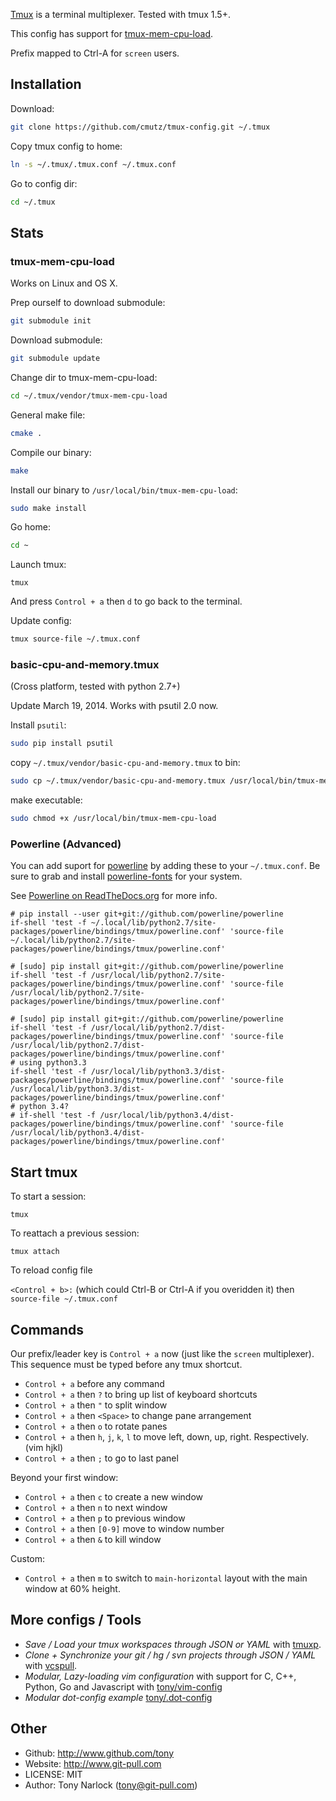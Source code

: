 [Tmux](http://tmux.sourceforge.net/) is a terminal multiplexer. Tested with tmux 1.5+.

This config has support for [tmux-mem-cpu-load](http://github.com/thewtex/tmux-mem-cpu-load).

Prefix mapped to Ctrl-A for `screen` users.

Installation
------------

  Download:

```bash
git clone https://github.com/cmutz/tmux-config.git ~/.tmux
```

  Copy tmux config to home:

```bash
ln -s ~/.tmux/.tmux.conf ~/.tmux.conf
```

  Go to config dir:

```bash
cd ~/.tmux
```

Stats
-----

### tmux-mem-cpu-load

Works on Linux and OS X.

  Prep ourself to download submodule:

```bash
git submodule init
```

  Download submodule:

```bash
git submodule update
```

  Change dir to tmux-mem-cpu-load:

```bash
cd ~/.tmux/vendor/tmux-mem-cpu-load
```

  General make file:

```bash
cmake .
```

  Compile our binary:

```bash
make
```

  Install our binary to `/usr/local/bin/tmux-mem-cpu-load`:

```bash
sudo make install
```

  Go home:

```bash
cd ~
```

  Launch tmux:
```
tmux
```
  And press `Control + a` then `d` to go back to the terminal.

  Update config:

```bash
tmux source-file ~/.tmux.conf
```

### basic-cpu-and-memory.tmux

(Cross platform, tested with python 2.7+)

Update March 19, 2014. Works with psutil 2.0 now.

Install ``psutil``:

```bash
sudo pip install psutil
```

copy ``~/.tmux/vendor/basic-cpu-and-memory.tmux`` to bin:

```bash
sudo cp ~/.tmux/vendor/basic-cpu-and-memory.tmux /usr/local/bin/tmux-mem-cpu-load
```

make executable:
```bash
sudo chmod +x /usr/local/bin/tmux-mem-cpu-load
```

### Powerline (Advanced)

You can add suport for [powerline](https://github.com/powerline/powerline) by adding these
to your ``~/.tmux.conf``. Be sure to grab and install [powerline-fonts](https://github.com/powerline/fonts)
for your system.

See [Powerline on ReadTheDocs.org](https://powerline.readthedocs.org/en/master/) for more info.

```
# pip install --user git+git://github.com/powerline/powerline
if-shell 'test -f ~/.local/lib/python2.7/site-packages/powerline/bindings/tmux/powerline.conf' 'source-file ~/.local/lib/python2.7/site-packages/powerline/bindings/tmux/powerline.conf'

# [sudo] pip install git+git://github.com/powerline/powerline
if-shell 'test -f /usr/local/lib/python2.7/site-packages/powerline/bindings/tmux/powerline.conf' 'source-file /usr/local/lib/python2.7/site-packages/powerline/bindings/tmux/powerline.conf'

# [sudo] pip install git+git://github.com/powerline/powerline
if-shell 'test -f /usr/local/lib/python2.7/dist-packages/powerline/bindings/tmux/powerline.conf' 'source-file /usr/local/lib/python2.7/dist-packages/powerline/bindings/tmux/powerline.conf'
# using python3.3
if-shell 'test -f /usr/local/lib/python3.3/dist-packages/powerline/bindings/tmux/powerline.conf' 'source-file /usr/local/lib/python3.3/dist-packages/powerline/bindings/tmux/powerline.conf'
# python 3.4?
# if-shell 'test -f /usr/local/lib/python3.4/dist-packages/powerline/bindings/tmux/powerline.conf' 'source-file /usr/local/lib/python3.4/dist-packages/powerline/bindings/tmux/powerline.conf'
```

Start tmux
----------

To start a session:

`tmux`

To reattach a previous session:

`tmux attach`

To reload config file

`<Control + b>:` (which could Ctrl-B or Ctrl-A if you overidden it) then `source-file ~/.tmux.conf`

Commands
--------

Our prefix/leader key is `Control + a` now (just like the `screen` multiplexer). This sequence must be typed before any tmux shortcut.

* `Control + a` before any command
* `Control + a` then `?` to bring up list of keyboard shortcuts
* `Control + a` then `"` to split window
* `Control + a` then `<Space>` to change pane arrangement
* `Control + a` then `o` to rotate panes
* `Control + a` then `h`, `j`, `k`, `l` to move left, down, up, right. Respectively. (vim hjkl)
* `Control + a` then `;` to go to last panel

Beyond your first window:

* `Control + a` then `c` to create a new window
* `Control + a` then `n` to next window
* `Control + a` then `p` to previous window
* `Control + a` then `[0-9]` move to window number
* `Control + a` then `&` to kill window

Custom:

* `Control + a` then `m` to switch to ``main-horizontal`` layout with the main window at 60% height.

More configs / Tools
--------------------

* *Save / Load your tmux workspaces through JSON or YAML* with [tmuxp](https://github.com/tony/tmuxp).
* *Clone + Synchronize your git / hg / svn projects through JSON / YAML* with [vcspull](https://github.com/tony/vcspull).
* *Modular, Lazy-loading vim configuration* with support for C, C++, Python, Go and Javascript with [tony/vim-config](https://github.com/tony/vim-config)
* *Modular dot-config example* [tony/.dot-config](https://github.com/tony/.dot-config)

Other
-----

* Github: http://www.github.com/tony
* Website: http://www.git-pull.com
* LICENSE: MIT
* Author: Tony Narlock (tony@git-pull.com)
